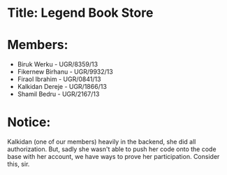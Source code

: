 # Title: Legend Book Store
# Members:
- Biruk Werku - UGR/8359/13
- Fikernew Birhanu - UGR/9932/13
- Firaol Ibrahim - UGR/0841/13
- Kalkidan Dereje - UGR/1866/13
- Shamil Bedru - UGR/2167/13
# Notice:
Kalkidan (one of our members) heavily in the backend, she did all authorization. But, sadly she wasn't able to push her code onto the code base with her account, we have ways to prove her participation. Consider this, sir.

